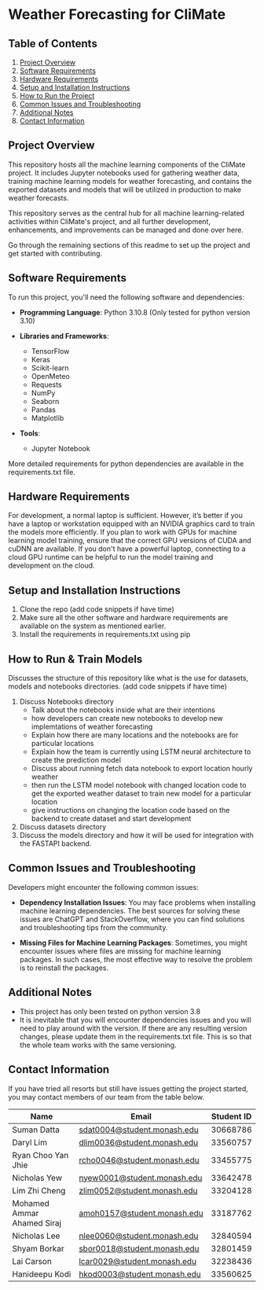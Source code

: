 # Weather Forecasting for CliMate

## Table of Contents
1. [Project Overview](##project-overview)
2. [Software Requirements](##software-requirements)
3. [Hardware Requirements](##hardware-requirements)
4. [Setup and Installation Instructions](##setup-and-installation-instructions)
5. [How to Run the Project](##how-to-run-the-project)
6. [Common Issues and Troubleshooting](##common-issues-and-troubleshooting)
7. [Additional Notes](##additional-notes)
8. [Contact Information](##contact-information)

## Project Overview
This repository hosts all the machine learning components of the CliMate project. It includes Jupyter notebooks used for gathering weather data, training machine learning models for weather forecasting, and contains the exported datasets and models that will be utilized in production to make weather forecasts. 

This repository serves as the central hub for all machine learning-related activities within CliMate's project, and all further development, enhancements, and improvements can be managed and done over here.

Go through the remaining sections of this readme to set up the project and get started with contributing.

## Software Requirements

To run this project, you'll need the following software and dependencies:

- **Programming Language**: Python 3.10.8 (Only tested for python version 3.10)
- **Libraries and Frameworks**:
  - TensorFlow
  - Keras
  - Scikit-learn
  - OpenMeteo
  - Requests
  - NumPy
  - Seaborn
  - Pandas
  - Matplotlib

- **Tools**:
  - Jupyter Notebook

More detailed requirements for python dependencies are available in the requirements.txt file.

## Hardware Requirements
For development, a normal laptop is sufficient. However, it’s better if you have a laptop or workstation equipped with an NVIDIA graphics card to train the models more efficiently. If you plan to work with GPUs for machine learning model training, ensure that the correct GPU versions of CUDA and cuDNN are available. If you don't have a powerful laptop, connecting to a cloud GPU runtime can be helpful to run the model training and development on the cloud.

## Setup and Installation Instructions

1) Clone the repo (add code snippets if have time)
2) Make sure all the other software and hardware requirements are available on the system as mentioned earlier.
3) Install the requirements in requirements.txt using pip


## How to Run & Train Models
Discusses the structure of this repository like what is the use for datasets, models and notebooks directories. (add code snippets if have time)

1) Discuss Notebooks directory
    - Talk about the notebooks inside what are their intentions
    - how developers can create new notebooks to develop new implemtations of weather forecasting
    - Explain how there are many locations and the notebooks are for particular locations
    - Explain how the team is currently using LSTM neural architecture to create the prediction model
    - Discuss about running fetch data notebook to export location hourly weather 
    - then run the LSTM model notebook with changed location code to get the exported weather dataset to train new model for a particular location
    - give instructions on changing the location code based on the backend to create dataset and start development
2) Discuss datasets directory
3) Discuss the models directory and how it will be used for integration with the FASTAPI backend.


## Common Issues and Troubleshooting

Developers might encounter the following common issues:

- **Dependency Installation Issues**: You may face problems when installing machine learning dependencies. The best sources for solving these issues are ChatGPT and StackOverflow, where you can find solutions and troubleshooting tips from the community.

- **Missing Files for Machine Learning Packages**: Sometimes, you might encounter issues where files are missing for machine learning packages. In such cases, the most effective way to resolve the problem is to reinstall the packages.

## Additional Notes
- This project has only been tested on python version 3.8
- It is inevitable that you will encounter dependencies issues and you will need to play around with the version. If there are any resulting version changes, please update them in the requirements.txt file. This is so that the whole team works with the same versioning.

## Contact Information
If you have tried all resorts but still have issues getting the project started, you may contact members of our team from the table below.

| Name                       | Email                       | Student ID |
| -------------------------- | --------------------------- | ---------- |
| Suman Datta                | sdat0004@student.monash.edu | 30668786   |
| Daryl Lim                  | dlim0036@student.monash.edu | 33560757   |
| Ryan Choo Yan Jhie         | rcho0046@student.monash.edu | 33455775   |
| Nicholas Yew               | nyew0001@student.monash.edu | 33642478   |
| Lim Zhi Cheng              | zlim0052@student.monash.edu | 33204128   |
| Mohamed Ammar Ahamed Siraj | amoh0157@student.monash.edu | 33187762   |
| Nicholas Lee               | nlee0060@student.monash.edu | 32840594   |
| Shyam Borkar               | sbor0018@student.monash.edu | 32801459   |
| Lai Carson                 | lcar0029@student.monash.edu | 32238436   |
| Hanideepu Kodi             | hkod0003@student.monash.edu | 33560625   |
